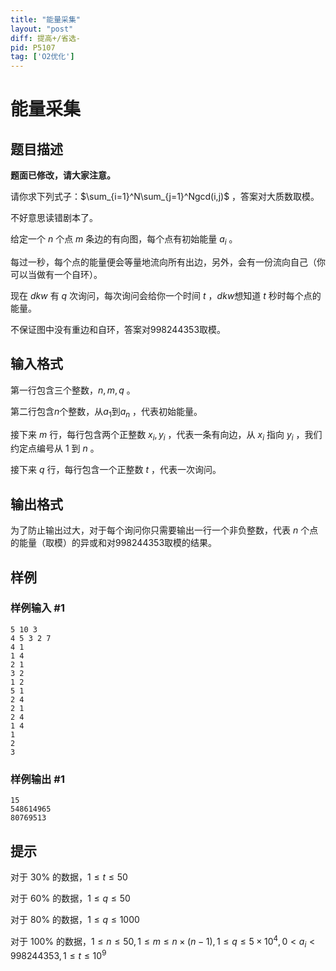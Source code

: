 ```yaml
---
title: "能量采集"
layout: "post"
diff: 提高+/省选-
pid: P5107
tag: ['O2优化']
---
```

# 能量采集
## 题目描述

**题面已修改，请大家注意。**

请你求下列式子：$\sum_{i=1}^N\sum_{j=1}^Ngcd(i,j)$ ，答案对大质数取模。

不好意思读错剧本了。

给定一个 $n$ 个点 $m$ 条边的有向图，每个点有初始能量 $a_i$ 。

每过一秒，每个点的能量便会等量地流向所有出边，另外，会有一份流向自己（你可以当做有一个自环）。

现在 $dkw$ 有 $q$ 次询问，每次询问会给你一个时间 $t$ ，$dkw$想知道 $t$ 秒时每个点的能量。

不保证图中没有重边和自环，答案对$998244353$取模。
## 输入格式

第一行包含三个整数，$n,m,q$ 。

第二行包含$n$个整数，从$a_1$到$a_n$ ，代表初始能量。

接下来 $m$ 行，每行包含两个正整数 $x_i,y_i$ ，代表一条有向边，从 $x_i$ 指向 $y_i$ ，我们约定点编号从 $1$ 到 $n$ 。

接下来 $q$ 行，每行包含一个正整数 $t$ ，代表一次询问。
## 输出格式

为了防止输出过大，对于每个询问你只需要输出一行一个非负整数，代表 $n$ 个点的能量（取模）的异或和对$998244353$取模的结果。 
## 样例

### 样例输入 #1
```
5 10 3
4 5 3 2 7 
4 1
1 4
2 1
3 2
1 2
5 1
2 4
2 1
2 4
1 4
1
2
3

```
### 样例输出 #1
```
15
548614965
80769513

```
## 提示

对于 30% 的数据，$1\le t \le 50$

对于 60% 的数据，$1\le q\le 50$

对于 80% 的数据，$1\le q\le 1000$

对于 100% 的数据，$1\le n\le 50,1\le m\le n\times (n-1),1\le q\le 5\times 10^4,0< a_i< 998244353,1\le t\le 10^9$
